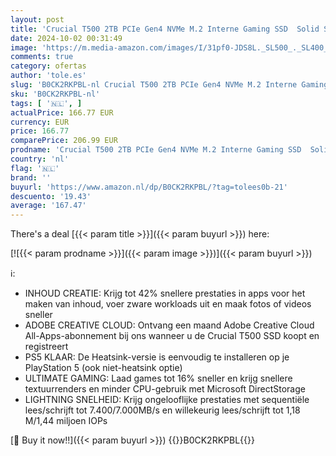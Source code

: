 ```yaml
---
layout: post
title: 'Crucial T500 2TB PCIe Gen4 NVMe M.2 Interne Gaming SSD  Solid State Drive  met Koellichaam  Tot 7400MB/s  Compatibel met PlayStation 5  PS5   Laptop / Desktop  Microsoft DirectStorage - CT2000T500SSD5'
date: 2024-10-02 00:31:49
image: 'https://m.media-amazon.com/images/I/31pf0-JDS8L._SL500_._SL400_.jpg'
comments: true
category: ofertas
author: 'tole.es'
slug: 'B0CK2RKPBL-nl Crucial T500 2TB PCIe Gen4 NVMe M.2 Interne Gaming SSD...'
sku: 'B0CK2RKPBL-nl'
tags: [ '🇳🇱', ]
actualPrice: 166.77 EUR
currency: EUR
price: 166.77
comparePrice: 206.99 EUR
prodname: 'Crucial T500 2TB PCIe Gen4 NVMe M.2 Interne Gaming SSD  Solid State Drive  met Koellichaam  Tot 7400MB/s  Compatibel met PlayStation 5  PS5   Laptop / Desktop  Microsoft DirectStorage - CT2000T500SSD5'
country: 'nl'
flag: '🇳🇱'
brand: ''
buyurl: 'https://www.amazon.nl/dp/B0CK2RKPBL/?tag=tolees0b-21'
descuento: '19.43'
average: '167.47'
---
```


There's a deal [{{< param title >}}]({{< param buyurl >}})  here:

[![{{< param prodname >}}]({{< param image >}})]({{< param buyurl >}})

ℹ️:

- INHOUD CREATIE: Krijg tot 42% snellere prestaties in apps voor het maken van inhoud, voer zware workloads uit en maak fotos of videos sneller
- ADOBE CREATIVE CLOUD: Ontvang een maand Adobe Creative Cloud All-Apps-abonnement bij ons wanneer u de Crucial T500 SSD koopt en registreert
- PS5 KLAAR: De Heatsink-versie is eenvoudig te installeren op je PlayStation 5 (ook niet-heatsink optie)
- ULTIMATE GAMING: Laad games tot 16% sneller en krijg snellere textuurrenders en minder CPU-gebruik met Microsoft DirectStorage
- LIGHTNING SNELHEID: Krijg ongelooflijke prestaties met sequentiële lees/schrijft tot 7.400/7.000MB/s en willekeurig lees/schrijft tot 1,18 M/1,44 miljoen IOPs

[🛒 Buy it now!!]({{< param buyurl >}})
{{<world>}}B0CK2RKPBL{{</world>}}
